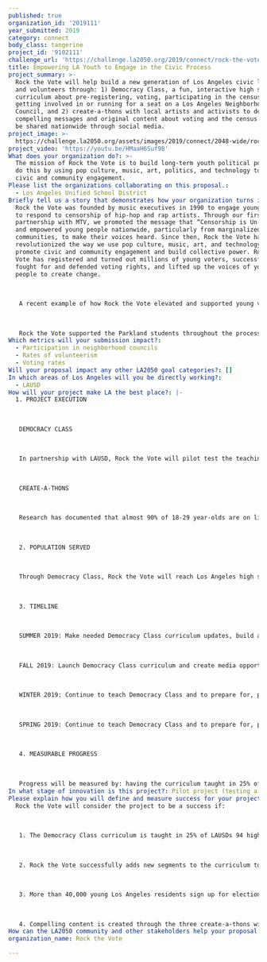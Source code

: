 ```yaml
---
published: true
organization_id: '2019111'
year_submitted: 2019
category: connect
body_class: tangerine
project_id: '9102111'
challenge_url: 'https://challenge.la2050.org/2019/connect/rock-the-vote/'
title: Empowering LA Youth to Engage in the Civic Process
project_summary: >-
  Rock the Vote will help build a new generation of Los Angeles civic leaders
  and volunteers through: 1) Democracy Class, a fun, interactive high school
  curriculum about pre-registering, voting, participating in the census, and
  getting involved in or running for a seat on a Los Angeles Neighborhood
  Council, and 2) create-a-thons with local artists and activists to develop
  compelling messages and original content about voting and the census that will
  be shared nationwide through social media.
project_image: >-
  https://challenge.la2050.org/assets/images/2019/connect/2048-wide/rock-the-vote.jpg
project_video: 'https://youtu.be/HMaaH6Suf98'
What does your organization do?: >-
  The mission of Rock the Vote is to build long-term youth political power. We
  do this by using pop culture, music, art, politics, and technology to promote
  civic and community engagement.
Please list the organizations collaborating on this proposal.:
  - Los Angeles Unified School District
Briefly tell us a story that demonstrates how your organization turns inspiration into impact.: >-
  Rock the Vote was founded by music executives in 1990 to engage young people
  to respond to censorship of hip-hop and rap artists. Through our first
  partnership with MTV, we promoted the message that “Censorship is Un-American”
  and empowered young people nationwide, particularly from marginalized
  communities, to make their voices heard. Since then, Rock the Vote has
  revolutionized the way we use pop culture, music, art, and technology to
  promote civic and community engagement and build collective power. Rock the
  Vote has registered and turned out millions of young voters, successfully
  fought for and defended voting rights, and lifted up the voices of young
  people to create change.
   
   
   
   A recent example of how Rock the Vote elevated and supported young voices to drive change was our work with the students from Marjory Stoneman Douglas High School in Parkland, Florida. After the tragic mass shooting at their school in February of 2018, these students refused to be silenced or patronized. The Parkland students were connected to Rock the Vote, and we worked alongside them to ensure the movement provided the path for tangible civic action and engagement. 
   
   
   
   Rock the Vote supported the Parkland students throughout the process of their coordinating the national March for Our Lives. We powered voter registration efforts at the DC march and sibling marches around the country and their Road to Change bus tour through a customized online voter registration tool and text-to-code directing youth to register. We also advised the students on the voter registration process and how to capture contact data, engaged members of our network in promoting and volunteering at the march, produced voter registration drive and social media toolkits, helped to coordinate and set up volunteer training, hosted the official pre-march poster-making event, provided research and resources to inform the selection of Road to Change bus tour stops, and sent GOTV and other election reminders to youth registered through the Parkland Student’s movement. Rock the Vote is proud that we were able to empower the Parkland students by providing critical support to them in their quest to bring about transformational change.
Which metrics will your submission impact?:
  - Participation in neighborhood councils
  - Rates of volunteerism
  - Voting rates
Will your proposal impact any other LA2050 goal categories?: []
In which areas of Los Angeles will you be directly working?:
  - LAUSD
How will your project make LA the best place?: |-
  1. PROJECT EXECUTION
   
   
   
   DEMOCRACY CLASS
   
   
   
   In partnership with LAUSD, Rock the Vote will pilot test the teaching the curriculum in LAs high schools. This will include getting the buy in of teachers and other stakeholders to build a culture where civics education is prioritized. We will also create a coalition of LA partners to promote the use of the curriculum by community centers and youth-serving organizations. The curriculum will include lessons on voting and pre-registering, LAs Neighborhood Councils, voting rights, local elections, and a hands-on exercise on a local issue. 
   
   
   
   CREATE-A-THONS 
   
   
   
   Research has documented that almost 90% of 18-29 year-olds are on line and that engaging in activism through social media and other online tools led to offline activism. Rock the Vote will tap the enormous creative talent of the Los Angeles community by hosting three day-long or weekend-long “create-a-thons” for youth ages16-34 in the arts community. They will create original content such as memes, videos, flyers, posters, and graphics that will encourage voting, participating in the census, and volunteering to register voters and/or fighting misinformation about the census. Rock the Vote will recruit participants through local arts and civic engagement nonprofits, student organizations, Boys and Girls Clubs, and groups that engage people of color. We will also advertise the create-a-thons through creative media and entertainment partners, film schools, Facebook, and other social media channels. 
   
   
   
   2. POPULATION SERVED
   
   
   
   Through Democracy Class, Rock the Vote will reach Los Angeles high school juniors and seniors. Through the create-a-thons, we will work with community partners and volunteers ages 16-34 from the arts and activist communities, with a focus on reaching youth of color and bilingual youth.
   
   
   
   3. TIMELINE 
   
   
   
   SUMMER 2019: Make needed Democracy Class curriculum updates, build a coalition of local partners to promote the curriculum, line up the teaching of the curriculum with LAUSD, and create systems for tracking the number of students served. Develop marketing campaign for create-a-thons and build a website to house the content.
   
   
   
   FALL 2019: Launch Democracy Class curriculum and create media opportunities on the importance of civics education and prepare for, promote, and host the first create-a-thon. 
   
   
   
   WINTER 2019: Continue to teach Democracy Class and to prepare for, promote, and host the second create-a-thon so that messaging can be used to promote the 2020 primary elections and the census.
   
   
   
   SPRING 2019: Continue to teach Democracy Class and to prepare for, promote, and host the third create-a-thon to promote the 2020 primary and general elections and the census.
   
   
   
   4. MEASURABLE PROGRESS
   
   
   
   Progress will be measured by: having the curriculum taught in 25% of LAUSD’s 94 high schools, recruiting more than 150 youth to create compelling content on the census and voting, and signing up at least 40,000 Los Angeles to receive information on voting.
In what stage of innovation is this project?: Pilot project (testing a new idea on a small scale to prove feasibility)
Please explain how you will define and measure success for your project.: |-
  Rock the Vote will consider the project to be a success if:
   
   
   
   1. The Democracy Class curriculum is taught in 25% of LAUSDs 94 high schools during the grant period with a long-term goal of having the curriculum taught in all high schools annually.
   
   
   
   2. Rock the Vote successfully adds new segments to the curriculum to include information on the city’s network of Neighborhood Councils and the census. 
   
   
   
   3. More than 40,000 young Los Angeles residents sign up for election reminders and ongoing information about voting and elections.
   
   
   
   4. Compelling content is created through the three create-a-thons with at least 150 participants and shared widely with Los Angeles nonprofit organizations, businesses and government agencies.
How can the LA2050 community and other stakeholders help your proposal succeed?: []
organization_name: Rock the Vote

---
```

